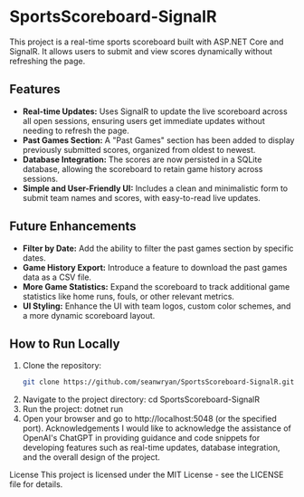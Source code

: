 # SportsScoreboard-SignalR

This project is a real-time sports scoreboard built with ASP.NET Core and SignalR. It allows users to submit and view scores dynamically without refreshing the page.

## Features
- **Real-time Updates:** Uses SignalR to update the live scoreboard across all open sessions, ensuring users get immediate updates without needing to refresh the page.
- **Past Games Section:** A "Past Games" section has been added to display previously submitted scores, organized from oldest to newest.
- **Database Integration:** The scores are now persisted in a SQLite database, allowing the scoreboard to retain game history across sessions.
- **Simple and User-Friendly UI:** Includes a clean and minimalistic form to submit team names and scores, with easy-to-read live updates.

## Future Enhancements
- **Filter by Date:** Add the ability to filter the past games section by specific dates.
- **Game History Export:** Introduce a feature to download the past games data as a CSV file.
- **More Game Statistics:** Expand the scoreboard to track additional game statistics like home runs, fouls, or other relevant metrics.
- **UI Styling:** Enhance the UI with team logos, custom color schemes, and a more dynamic scoreboard layout.

## How to Run Locally
1. Clone the repository:
   ```bash
   git clone https://github.com/seanwryan/SportsScoreboard-SignalR.git
2. Navigate to the project directory:
cd SportsScoreboard-SignalR
3. Run the project:
dotnet run
4. Open your browser and go to http://localhost:5048 (or the specified port).
Acknowledgements
I would like to acknowledge the assistance of OpenAI's ChatGPT in providing guidance and code snippets for developing features such as real-time updates, database integration, and the overall design of the project.

License
This project is licensed under the MIT License - see the LICENSE file for details.
